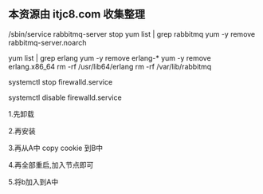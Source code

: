 ## 本资源由 itjc8.com 收集整理
/sbin/service rabbitmq-server stop
yum list | grep rabbitmq
yum -y remove rabbitmq-server.noarch

yum list | grep erlang
yum -y remove erlang-*
yum -y remove erlang.x86_64 
rm -rf /usr/lib64/erlang
rm -rf /var/lib/rabbitmq






systemctl stop firewalld.service 



systemctl disable firewalld.service



1.先卸载



2.再安装



3.再从A中 copy cookie 到B中



4.再全部重启,加入节点即可



5.将b加入到A中

